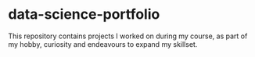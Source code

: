 # data-science-portfolio
This repository contains projects I worked on during my course, as part of my hobby, curiosity and endeavours to expand my skillset.
